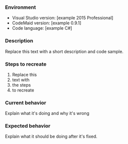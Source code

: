### Environment
- Visual Studio version: [example 2015 Professional]
- CodeMaid version: [example 0.9.1]
- Code language: [example C#]

### Description
Replace this text with a short description and code sample.

### Steps to recreate
1. Replace this
2. text with 
3. the steps
4. to recreate

### Current behavior
Explain what it's doing and why it's wrong

### Expected behavior
Explain what it should be doing after it's fixed.
